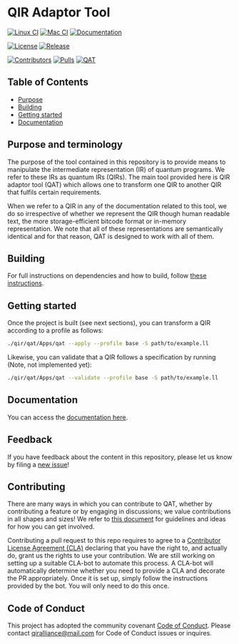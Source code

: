 # QIR Adaptor Tool

[![Linux CI](https://github.com/qir-alliance/qat/actions/workflows/ci-linux-on-main-pr.yml/badge.svg?branch=main)](https://github.com/qir-alliance/qat/actions/workflows/ci-linux-on-main-pr.yml)
[![Mac CI](https://github.com/qir-alliance/qat/actions/workflows/ci-mac-on-main-pr.yml/badge.svg?branch=main)](https://github.com/qir-alliance/qat/actions/workflows/ci-mac-on-main-pr.yml)
[![Documentation](https://github.com/qir-alliance/qat/actions/workflows/trusted-cd-docs.yml/badge.svg?branch=main)](https://qir-alliance.github.io/qat/)

[![License](https://badgen.net/github/license/qir-alliance/qat)](https://opensource.org/licenses/MIT)
[![Release](https://badgen.net/github/release/qir-alliance/qat)](https://github.com/qir-alliance/qat/releases/latest)

[![Contributors](https://img.shields.io/github/contributors/qir-alliance/qat.svg)](https://github.com/qir-alliance/qat/graphs/contributors)
[![Pulls](https://img.shields.io/github/issues-pr/qir-alliance/qat.svg)](https://github.com/qir-alliance/qat/pulls)
[![QAT](https://img.shields.io/github/issues-pr-closed/qir-alliance/qat.svg)](https://github.com/qir-alliance/qat/pulls?q=is%3Apr+is%3Aclosed)

## Table of Contents

- [Purpose](#purpose-and-terminology)
- [Building](#building)
- [Getting started](#getting-started)
- [Documentation](#documentation)

## Purpose and terminology

The purpose of the tool contained in this repository is to provide means to
manipulate the intermediate representation (IR) of quantum programs. We refer to
these IRs as quantum IRs (QIRs). The main tool provided here is QIR adaptor tool
(QAT) which allows one to transform one QIR to another QIR that fulfils certain
requirements.

When we refer to a QIR in any of the documentation related to this tool, we do
so irrespective of whether we represent the QIR though human readable text, the
more storage-efficient bitcode format or in-memory representation. We note that
all of these representations are semantically identical and for that reason, QAT
is designed to work with all of them.

## Building

For full instructions on dependencies and how to build, follow
[these instructions](./docs/src/UserGuide/BuildingLibrary.md).

## Getting started

Once the project is built (see next sections), you can transform a QIR according
to a profile as follows:

```sh
./qir/qat/Apps/qat --apply --profile base -S path/to/example.ll
```

Likewise, you can validate that a QIR follows a specification by running (Note,
not implemented yet):

```sh
./qir/qat/Apps/qat --validate --profile base -S path/to/example.ll
```

## Documentation

You can access the [documentation here](https://qir-alliance.github.io/qat/).

## Feedback

If you have feedback about the content in this repository, please let us know by
filing a [new issue](https://github.com/qir-alliance/qat/issues/new)!

## Contributing

There are many ways in which you can contribute to QAT, whether by contributing
a feature or by engaging in discussions; we value contributions in all shapes
and sizes! We refer to [this document](CONTRIBUTING.md) for guidelines and ideas
for how you can get involved.

Contributing a pull request to this repo requires to agree to a
[Contributor License Agreement (CLA)](https://en.wikipedia.org/wiki/Contributor_License_Agreement)
declaring that you have the right to, and actually do, grant us the rights to
use your contribution. We are still working on setting up a suitable CLA-bot to
automate this process. A CLA-bot will automatically determine whether you need
to provide a CLA and decorate the PR appropriately. Once it is set up, simply
follow the instructions provided by the bot. You will only need to do this once.

## Code of Conduct

This project has adopted the community covenant
[Code of Conduct](https://github.com/qir-alliance/.github/blob/main/Code_of_Conduct.md#contributor-covenant-code-of-conduct).
Please contact [qiralliance@mail.com](mailto:qiralliance@mail.com) for Code of
Conduct issues or inquires.
